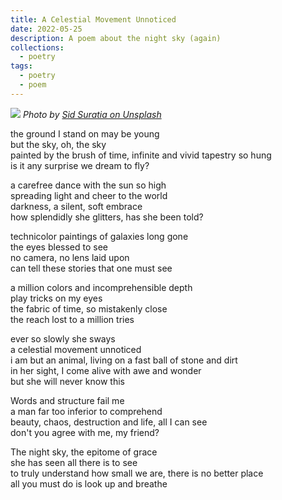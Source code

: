 ```yaml
---
title: A Celestial Movement Unnoticed
date: 2022-05-25
description: A poem about the night sky (again)
collections:
  - poetry
tags:
  - poetry
  - poem
---
```


![](https://images.unsplash.com/photo-1615237919844-eb539ad64666?ixlib=rb-1.2.1&ixid=MnwxMjA3fDB8MHxwaG90by1wYWdlfHx8fGVufDB8fHx8&auto=format&fit=crop&w=1470&q=80)
_Photo by [Sid Suratia on Unsplash]()_

the ground I stand on may be young  
but the sky, oh, the sky  
painted by the brush of time, infinite and vivid tapestry so hung  
is it any surprise we dream to fly?

a carefree dance with the sun so high  
spreading light and cheer to the world  
darkness, a silent, soft embrace  
how splendidly she glitters, has she been told?

technicolor paintings of galaxies long gone  
the eyes blessed to see  
no camera, no lens laid upon  
can tell these stories that one must see

a million colors and incomprehensible depth  
play tricks on my eyes  
the fabric of time, so mistakenly close  
the reach lost to a million tries

ever so slowly she sways  
a celestial movement unnoticed  
i am but an animal, living on a fast ball of stone and dirt  
in her sight, I come alive with awe and wonder  
but she will never know this

Words and structure fail me  
a man far too inferior to comprehend  
beauty, chaos, destruction and life, all I can see  
don't you agree with me, my friend?

The night sky, the epitome of grace  
she has seen all there is to see  
to truly understand how small we are, there is no better place  
all you must do is look up and breathe
